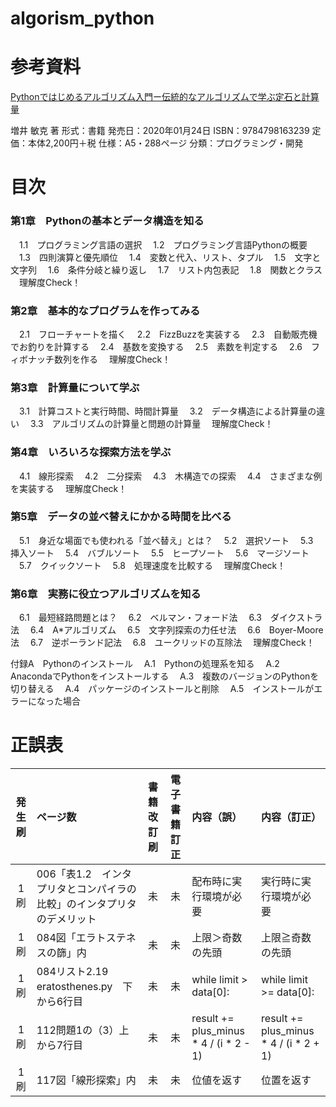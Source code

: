 # algorism_python

# 参考資料
[Pythonではじめるアルゴリズム入門ー伝統的なアルゴリズムで学ぶ定石と計算量](https://www.amazon.co.jp/Python%E3%81%A7%E3%81%AF%E3%81%98%E3%82%81%E3%82%8B%E3%82%A2%E3%83%AB%E3%82%B4%E3%83%AA%E3%82%BA%E3%83%A0%E5%85%A5%E9%96%80-%E4%BC%9D%E7%B5%B1%E7%9A%84%E3%81%AA%E3%82%A2%E3%83%AB%E3%82%B4%E3%83%AA%E3%82%BA%E3%83%A0%E3%81%A7%E5%AD%A6%E3%81%B6%E5%AE%9A%E7%9F%B3%E3%81%A8%E8%A8%88%E7%AE%97%E9%87%8F-%E5%A2%97%E4%BA%95-%E6%95%8F%E5%85%8B-ebook/dp/B0822N5RMS/ref=sr_1_2?__mk_ja_JP=%E3%82%AB%E3%82%BF%E3%82%AB%E3%83%8A&dchild=1&keywords=python+%E3%82%A2%E3%83%AB%E3%82%B4%E3%83%AA%E3%82%BA%E3%83%A0&qid=1603549421&sr=8-2)
 
増井 敏克 著
形式：書籍
発売日：2020年01月24日
ISBN：9784798163239
定価：本体2,200円＋税
仕様：A5・288ページ
分類：プログラミング・開発


# 目次
### 第1章　Pythonの基本とデータ構造を知る
　1.1　プログラミング言語の選択
　1.2　プログラミング言語Pythonの概要
　1.3　四則演算と優先順位
　1.4　変数と代入、リスト、タプル
　1.5　文字と文字列
　1.6　条件分岐と繰り返し
　1.7　リスト内包表記
　1.8　関数とクラス
　理解度Check！

### 第2章　基本的なプログラムを作ってみる
　2.1　フローチャートを描く
　2.2　FizzBuzzを実装する
　2.3　自動販売機でお釣りを計算する
　2.4　基数を変換する
　2.5　素数を判定する
　2.6　フィボナッチ数列を作る
　理解度Check！

### 第3章　計算量について学ぶ
　3.1　計算コストと実行時間、時間計算量
　3.2　データ構造による計算量の違い
　3.3　アルゴリズムの計算量と問題の計算量
　理解度Check！

### 第4章　いろいろな探索方法を学ぶ
　4.1　線形探索
　4.2　二分探索
　4.3　木構造での探索
　4.4　さまざまな例を実装する
　理解度Check！

### 第5章　データの並べ替えにかかる時間を比べる
　5.1　身近な場面でも使われる「並べ替え」とは？
　5.2　選択ソート
　5.3　挿入ソート
　5.4　バブルソート
　5.5　ヒープソート
　5.6　マージソート
　5.7　クイックソート
　5.8　処理速度を比較する
　理解度Check！

### 第6章　実務に役立つアルゴリズムを知る
　6.1　最短経路問題とは？
　6.2　ベルマン・フォード法
　6.3　ダイクストラ法
　6.4　A*アルゴリズム
　6.5　文字列探索の力任せ法
　6.6　Boyer-Moore法
　6.7　逆ポーランド記法
　6.8　ユークリッドの互除法
　理解度Check！

付録A　Pythonのインストール
　A.1　Pythonの処理系を知る
　A.2　AnacondaでPythonをインストールする
　A.3　複数のバージョンのPythonを切り替える
　A.4　パッケージのインストールと削除
　A.5　インストールがエラーになった場合
 
# 正誤表

| 発生刷 | ページ数 | 書籍改訂刷 | 電子書籍訂正 | 内容（誤） | 内容（訂正） |
|:---------:|:---------|:---------:|:---------:|:---------|:---------| 
| 1刷 | 006「表1.2　インタプリタとコンパイラの比較」のインタプリタのデメリット | 未 | 未 | 配布時に実行環境が必要 | 実行時に実行環境が必要 |
| 1刷 | 084図「エラトステネスの篩」内 | 未 | 未 | 上限＞奇数の先頭 | 上限≧奇数の先頭 |
| 1刷 | 084リスト2.19　eratosthenes.py　下から6行目 | 未 | 未 | while limit > data[0]: | while limit >= data[0]:|
| 1刷 | 112問題1の（3）上から7行目 | 未 | 未 | result += plus_minus * 4 / (i * 2 - 1) | result += plus_minus * 4 / (i * 2 + 1) |
| 1刷 | 117図「線形探索」内 | 未 | 未 | 位値を返す | 位置を返す |

